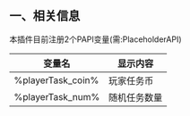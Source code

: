## 一、相关信息

本插件目前注册2个PAPI变量(需:PlaceholderAPI)

|变量名   | 显示内容  |
| ------------ | ------------ |
|%playerTask_coin%| 玩家任务币|
|%playerTask_num%| 随机任务数量|

